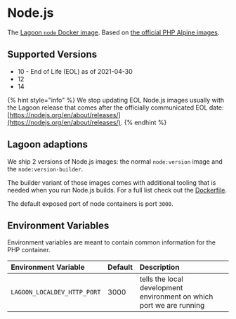 # Node.js

The [Lagoon `node` Docker image](https://github.com/uselagoon/lagoon-images/tree/main/images/node). Based on [the official PHP Alpine images](https://hub.docker.com/_/php/).

## Supported Versions

* 10 - End of Life \(EOL\) as of 2021-04-30
* 12
* 14

{% hint style="info" %}
We stop updating EOL Node.js images usually with the Lagoon release that comes after the officially communicated EOL date: [https://nodejs.org/en/about/releases/](https://nodejs.org/en/about/releases/).
{% endhint %}

## Lagoon adaptions

We ship 2 versions of Node.js images: the normal `node:version` image and the `node:version-builder`.

The builder variant of those images comes with additional tooling that is needed when you run Node.js builds. For a full list check out the [Dockerfile](https://github.com/uselagoon/lagoon-images/tree/main/images/node-builder).

The default exposed port of node containers is port `3000`.

## Environment Variables

Environment variables are meant to contain common information for the PHP container.

| Environment Variable | Default | Description |
| :--- | :--- | :--- |
| `LAGOON_LOCALDEV_HTTP_PORT` | 3000 | tells the local development environment on which port we are running |


